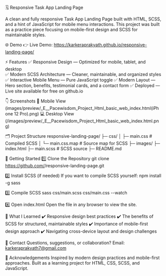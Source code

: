   🗓️ Responsive Task App Landing Page

A clean and fully responsive Task App Landing Page built with HTML, SCSS, and a hint of JavaScript for mobile menu interactions. This project was built as a practice piece focusing on mobile-first design and SCSS for maintainable styles.

🌐 Demo
👉 Live Demo: https://karkeraprakyath.github.io/responsive-landing-page/

⚡ Features
✅ Responsive Design — Optimized for mobile, tablet, and desktop                                                          
✅ Modern SCSS Architecture — Cleaner, maintainable, and organized styles
✅ Interactive Mobile Menu — Pure JavaScript toggle
✅ Modern Layout — Hero section, benefits, testimonial cards, and a contact form
✅ Deployed — Live site available for free on github.io

👇 Screenshots
📱 Mobile View (images/preview/_E__Pacewisdom_Project_Html_basic_web_index.html(iPhone 12 Pro).png)
💻 Desktop View (/images/preview/_E__Pacewisdom_Project_Html_basic_web_index.html.png)

🗂️ Project Structure
responsive-landing-page/
├─ css/
│  ├─ main.css           # Compiled SCSS
│  └─ main.css.map       # Source map for SCSS
├─ images/
├─ index.html
├─ main.scss              # SCSS source
├─ README.md



🚀 Getting Started
1️⃣ Clone the Repository
git clone https://github.com/<your-username>/responsive-landing-page.git

2️⃣ Install SCSS (if needed)
If you want to compile SCSS yourself:
npm install -g sass

3️⃣ Compile SCSS
sass css/main.scss css/main.css --watch

4️⃣ Open index.html
Open the file in any browser to view the site.

🌟 What I Learned
✔️ Responsive design best practices
✔️ The benefits of SCSS for structured, maintainable styles
✔️ Importance of mobile-first design approach
✔️ Navigating cross-device layout and design challenges

📧 Contact
Questions, suggestions, or collaboration?
Email: karkeraprakyath7@gmail.com

📌 Acknowledgements
Inspired by modern design practices and mobile-first approaches.
Built as a learning project for HTML, CSS, SCSS, and JavaScript.
